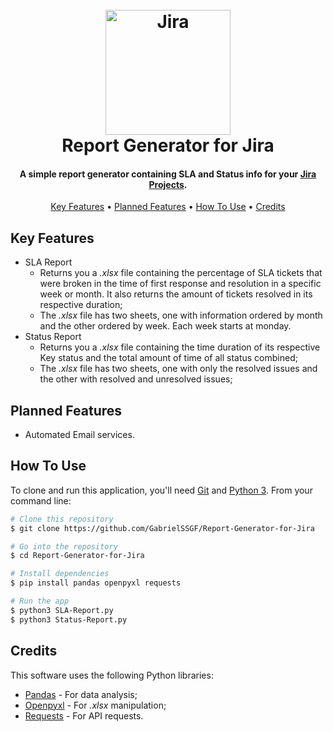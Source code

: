 <h1 align="center">
  <br>
  <a href="https://www.atlassian.com/software/jira"><img src="https://cdn.icon-icons.com/icons2/2699/PNG/512/atlassian_jira_logo_icon_170511.png" alt="Jira" width="200"></a>
  <br>
  Report Generator for Jira
  <br>
</h1>

<h4 align="center">A simple report generator containing SLA and Status info for your  <a href="https://www.atlassian.com/software/jira" target="_blank">Jira Projects</a>.</h4>

<p align="center">
  <a href="#key-features">Key Features</a> •
  <a href="#planned-features">Planned Features</a> •
  <a href="#how-to-use">How To Use</a> •
  <a href="#credits">Credits</a>
  
</p>

## Key Features

* SLA Report
  -  Returns you a *.xlsx* file containing the percentage of SLA tickets that were broken in the time of first response and resolution in a specific week or month. It also returns the amount of tickets resolved in its respective duration;
  - The *.xlsx* file has two sheets, one with information ordered by month and the other ordered by week. Each week starts at monday.
* Status Report
  - Returns you a *.xlsx* file containing the time duration of its respective Key status and the total amount of time of all status combined;
  - The *.xlsx* file has two sheets, one with only the resolved issues and the other with resolved and unresolved issues;

## Planned Features

- Automated Email services.
  

## How To Use

To clone and run this application, you'll need [Git](https://git-scm.com) and [Python 3](https://www.python.org/downloads/). From your command line:

```bash
# Clone this repository
$ git clone https://github.com/GabrielSSGF/Report-Generator-for-Jira

# Go into the repository
$ cd Report-Generator-for-Jira

# Install dependencies
$ pip install pandas openpyxl requests

# Run the app
$ python3 SLA-Report.py
$ python3 Status-Report.py

```

## Credits

This software uses the following Python libraries:

- [Pandas](https://pandas.pydata.org/) - For data analysis;
- [Openpyxl](https://pandas.pydata.org/) - For *.xlsx* manipulation;
- [Requests](https://pypi.org/project/requests/) - For API requests.
